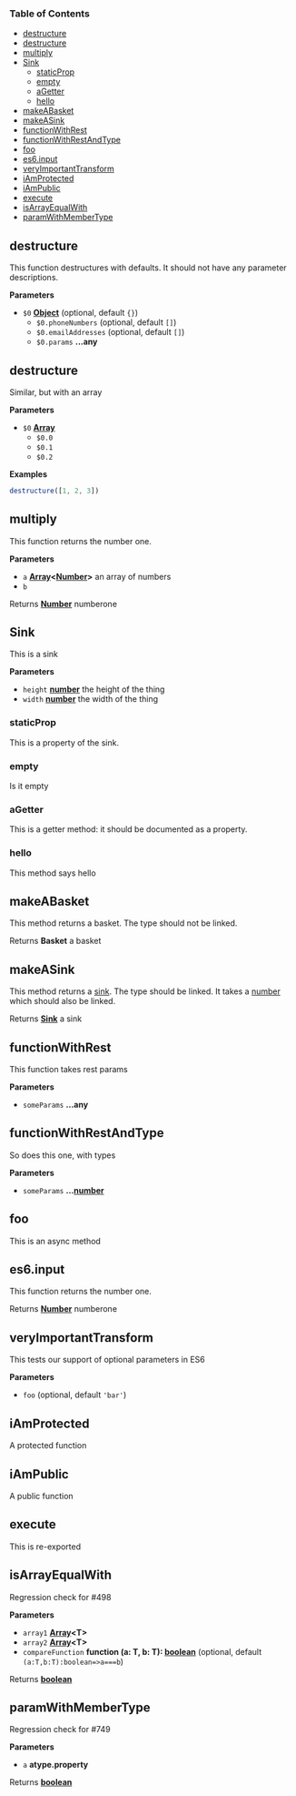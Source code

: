 <!-- Generated by documentation.js. Update this documentation by updating the source code. -->

### Table of Contents

-   [destructure](#destructure)
-   [destructure](#destructure-1)
-   [multiply](#multiply)
-   [Sink](#sink)
    -   [staticProp](#staticprop)
    -   [empty](#empty)
    -   [aGetter](#agetter)
    -   [hello](#hello)
-   [makeABasket](#makeabasket)
-   [makeASink](#makeasink)
-   [functionWithRest](#functionwithrest)
-   [functionWithRestAndType](#functionwithrestandtype)
-   [foo](#foo)
-   [es6.input](#es6input)
-   [veryImportantTransform](#veryimportanttransform)
-   [iAmProtected](#iamprotected)
-   [iAmPublic](#iampublic)
-   [execute](#execute)
-   [isArrayEqualWith](#isarrayequalwith)
-   [paramWithMemberType](#paramwithmembertype)

## destructure

This function destructures with defaults. It should not
have any parameter descriptions.

**Parameters**

-   `$0` **[Object](https://developer.mozilla.org/en-US/docs/Web/JavaScript/Reference/Global_Objects/Object)**  (optional, default `{}`)
    -   `$0.phoneNumbers`   (optional, default `[]`)
    -   `$0.emailAddresses`   (optional, default `[]`)
    -   `$0.params` **...any** 

## destructure

Similar, but with an array

**Parameters**

-   `$0` **[Array](https://developer.mozilla.org/en-US/docs/Web/JavaScript/Reference/Global_Objects/Array)** 
    -   `$0.0`  
    -   `$0.1`  
    -   `$0.2`  

**Examples**

```javascript
destructure([1, 2, 3])
```

## multiply

This function returns the number one.

**Parameters**

-   `a` **[Array](https://developer.mozilla.org/en-US/docs/Web/JavaScript/Reference/Global_Objects/Array)&lt;[Number](https://developer.mozilla.org/en-US/docs/Web/JavaScript/Reference/Global_Objects/Number)>** an array of numbers
-   `b`  

Returns **[Number](https://developer.mozilla.org/en-US/docs/Web/JavaScript/Reference/Global_Objects/Number)** numberone

## Sink

This is a sink

**Parameters**

-   `height` **[number](https://developer.mozilla.org/en-US/docs/Web/JavaScript/Reference/Global_Objects/Number)** the height of the thing
-   `width` **[number](https://developer.mozilla.org/en-US/docs/Web/JavaScript/Reference/Global_Objects/Number)** the width of the thing

### staticProp

This is a property of the sink.

### empty

Is it empty

### aGetter

This is a getter method: it should be documented
as a property.

### hello

This method says hello

## makeABasket

This method returns a basket. The type should not be linked.

Returns **Basket** a basket

## makeASink

This method returns a [sink](#sink). The type should be linked.
It takes a [number](https://developer.mozilla.org/en-US/docs/Web/JavaScript/Reference/Global_Objects/Number) which should also be linked.

Returns **[Sink](#sink)** a sink

## functionWithRest

This function takes rest params

**Parameters**

-   `someParams` **...any** 

## functionWithRestAndType

So does this one, with types

**Parameters**

-   `someParams` **...[number](https://developer.mozilla.org/en-US/docs/Web/JavaScript/Reference/Global_Objects/Number)** 

## foo

This is an async method

## es6.input

This function returns the number one.

Returns **[Number](https://developer.mozilla.org/en-US/docs/Web/JavaScript/Reference/Global_Objects/Number)** numberone

## veryImportantTransform

This tests our support of optional parameters in ES6

**Parameters**

-   `foo`   (optional, default `'bar'`)

## iAmProtected

A protected function

## iAmPublic

A public function

## execute

This is re-exported

## isArrayEqualWith

Regression check for #498

**Parameters**

-   `array1` **[Array](https://developer.mozilla.org/en-US/docs/Web/JavaScript/Reference/Global_Objects/Array)&lt;T>** 
-   `array2` **[Array](https://developer.mozilla.org/en-US/docs/Web/JavaScript/Reference/Global_Objects/Array)&lt;T>** 
-   `compareFunction` **function (a: T, b: T): [boolean](https://developer.mozilla.org/en-US/docs/Web/JavaScript/Reference/Global_Objects/Boolean)**  (optional, default `(a:T,b:T):boolean=>a===b`)

Returns **[boolean](https://developer.mozilla.org/en-US/docs/Web/JavaScript/Reference/Global_Objects/Boolean)** 

## paramWithMemberType

Regression check for #749

**Parameters**

-   `a` **atype.property** 

Returns **[boolean](https://developer.mozilla.org/en-US/docs/Web/JavaScript/Reference/Global_Objects/Boolean)** 
